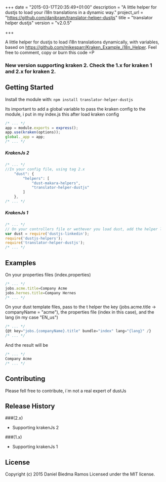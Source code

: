 +++
date = "2015-03-17T20:35:49+01:00"
description = "A little helper for dustjs to load your i18n translations in a dynamic way."
project_url = "https://github.com/danibram/translator-helper-dustjs"
title = "translator helper dustjs"
version = "v2.0.5"

+++

A little helper for dustjs to load i18n translations dynamically, with variables, based on https://github.com/mikesparr/Kraken_Example_i18n_Helper. Feel free to comment, copy or burn this code =P

### New version supporting kraken 2. Check the 1.x for kraken 1 and 2.x for kraken 2.

## Getting Started
Install the module with: `npm install translator-helper-dustjs`

Its important to add a global variable to pass the kraken config to the module, i put in my index.js this after load kraken config
```javascript
/* ... */
app = module.exports = express();
app.use(kraken(options));
global._app = app;
/* ... */
```

##### KrakenJs 2

```javascript
/* ... */
//In your config file, using tag 2.x
    "dust": {
        "helpers": [
            "dust-makara-helpers",
            "translator-helper-dustjs"
        ]
    },
/* ... */
```

##### KrakenJs 1

```javascript
/* ... */
// On your controllers file or wethever you load dust, add the helper like another, using tag 1.x
var dust = require('dustjs-linkedin');
require('dustjs-helpers');
require('translator-helper-dustjs');
/* ... */
```


## Examples
On your properties files (index.properties)
```javascript
/* ... */
jobs.acme.title=Company Acme
jobs.hernes.title=Company Hernes
/* ... */
```

On your dust template files, pass to the t helper the key (jobs.acme.title -> companyName = "acme"), the properties file (index in this case), and the lang (in my case "EN_us")
```javascript
/* ... */
{@t key="jobs.{companyName}.title" bundle="index" lang="{lang}" /}
/* ... */
```
And the result will be
```javascript
/* ... */
Company Acme
/* ... */
```

## Contributing
Please fell free to contribute, i´m not a real expert of dustJs

## Release History
###(2.x)

- Supporting krakenJs 2

###(1.x)

- Supporting krakenJs 1

## License
Copyright (c) 2015 Daniel Biedma Ramos
Licensed under the MIT license.